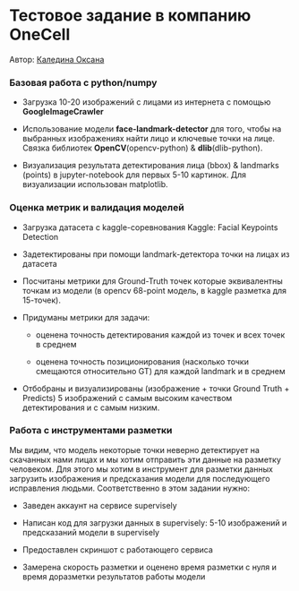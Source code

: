 # Тестовое задание в компанию OneCell

Автор: [Каледина Оксана](https://t.me/oks_x)

### Базовая работа с python/numpy

- Загрузка 10-20 изображений с лицами из интернета с помощью **GoogleImageCrawler**

- Использование модели **face-landmark-detector** для того, чтобы на выбранных изображениях найти лицо и ключевые точки на лице. Связка библиотек **OpenCV**(opencv-python) & **dlib**(dlib-python). 

- Визуализация результата детектирования лица (bbox) & landmarks (points) в jupyter-notebook для первых 5-10 картинок. Для визуализации использован matplotlib.


### Оценка метрик и валидация моделей

- Загрузка датасета с kaggle-соревнования Kaggle: Facial Keypoints Detection

- Задетектированы при помощи landmark-детектора точки на лицах из датасета

- Посчитаны метрики для Ground-Truth точек которые эквивалентны точкам из модели (в opencv 68-point модель, в kaggle разметка для 15-точек).

 - Придуманы метрики для задачи:

    - оценена точность детектирования каждой из точек и всех точек в среднем

    - оценена точность позиционирования (насколько точки смещаются относительно GT) для каждой landmark и в среднем

- Отбобраны и визуализированы (изображение + точки Ground Truth + Predicts) 5 изображений с самым высоким качеством детектирования и с самым низким.


### Работа с инструментами разметки

Мы видим, что модель некоторые точки неверно детектирует на скачанных нами лицах и мы хотим отправить эти данные на разметку человеком. Для этого мы хотим в инструмент для разметки данных загрузить изображения и предсказания модели для последующего исправления людьми. Соответственно в этом задании нужно:

- Заведен аккаунт на сервисе supervisely

- Написан код для загрузки данных в supervisely:
5-10 изображений и предсказаний модели в supervisely 

- Предоставлен скриншот с работающего сервиса

- Замерена скорость разметки и оценено время разметки с нуля и время доразметки результатов работы модели
